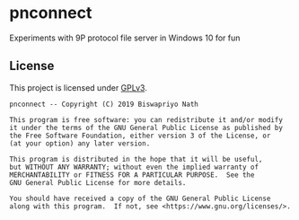 # pnconnect

Experiments with 9P protocol file server in Windows 10 for fun

## License

This project is licensed under [GPLv3](LICENSE). 

    pnconnect -- Copyright (C) 2019 Biswapriyo Nath

    This program is free software: you can redistribute it and/or modify
    it under the terms of the GNU General Public License as published by
    the Free Software Foundation, either version 3 of the License, or
    (at your option) any later version.

    This program is distributed in the hope that it will be useful,
    but WITHOUT ANY WARRANTY; without even the implied warranty of
    MERCHANTABILITY or FITNESS FOR A PARTICULAR PURPOSE.  See the
    GNU General Public License for more details.

    You should have received a copy of the GNU General Public License
    along with this program.  If not, see <https://www.gnu.org/licenses/>.
